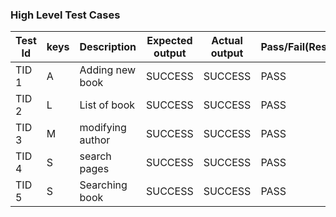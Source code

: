 ### High Level Test Cases
| Test Id |	keys |	Description |	Expected output |	Actual output |	Pass/Fail(Result) |
|------|------|------|------|------|------|
| TID 1 | A | Adding new book | SUCCESS |	SUCCESS |	PASS 
| TID 2 |	L	| List of book |	SUCCESS	| SUCCESS	 | PASS
| TID 3	| M	| modifying author | SUCCESS |	SUCCESS	|PASS
| TID 4 |	S	| search pages	| SUCCESS	| SUCCESS	| PASS
| TID 5	| S	| Searching book | SUCCESS |	SUCCESS | PASS
